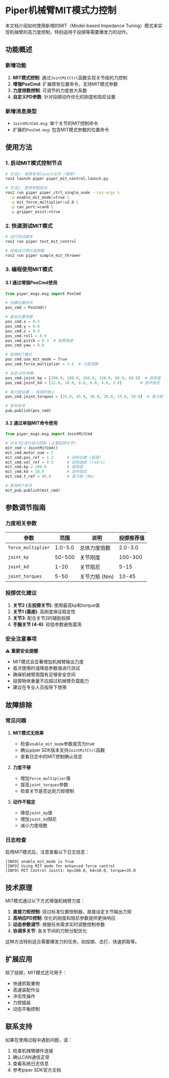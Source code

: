 # Piper机械臂MIT模式力控制

本文档介绍如何使用新增的MIT（Model-based Impedance Tuning）模式来实现机械臂的高力度控制，特别适用于投掷等需要爆发力的动作。

## 功能概述

### 新增功能
1. **MIT模式控制**: 通过`JointMitCtrl`函数实现关节级的力控制
2. **增强PosCmd**: 扩展原有位置命令，支持MIT模式参数
3. **力度倍数控制**: 可调节的力度放大系数
4. **自定义PD参数**: 针对投掷动作优化的刚度和阻尼设置

### 新增消息类型
- `JointMitCmd.msg`: 单个关节的MIT控制命令
- 扩展的`PosCmd.msg`: 包含MIT模式参数的位置命令

## 使用方法

### 1. 启动MIT模式控制节点

```bash
# 方法1: 使用专用launch文件 (推荐)
ros2 launch piper piper_mit_control.launch.py

# 方法2: 使用参数启动
ros2 run piper piper_ctrl_single_node --ros-args \
  -p enable_mit_mode:=true \
  -p mit_force_multiplier:=2.0 \
  -p can_port:=can0 \
  -p gripper_exist:=true
```

### 2. 快速测试MIT模式

```bash
# 运行测试脚本
ros2 run piper test_mit_control

# 或者运行简化投掷器
ros2 run piper simple_mit_thrower
```

### 3. 编程使用MIT模式

#### 3.1 通过增强PosCmd使用

```python
from piper_msgs.msg import PosCmd

# 创建位置命令
pos_cmd = PosCmd()

# 基本位置参数
pos_cmd.x = 0.3
pos_cmd.y = 0.0
pos_cmd.z = 0.4
pos_cmd.roll = 0.0
pos_cmd.pitch = 0.3  # 投掷角度
pos_cmd.yaw = 0.0

# 启用MIT模式
pos_cmd.use_mit_mode = True
pos_cmd.force_multiplier = 2.5  # 力度倍数

# 自定义PD参数
pos_cmd.joint_kp = [200.0, 180.0, 160.0, 120.0, 80.0, 60.0]  # 高刚度
pos_cmd.joint_kd = [12.0, 10.0, 8.0, 6.0, 4.0, 3.0]        # 适中阻尼

# 高力矩设置 - 投掷的核心
pos_cmd.joint_torques = [35.0, 45.0, 30.0, 20.0, 15.0, 10.0]  # 高力矩

# 发布命令
pub.publish(pos_cmd)
```

#### 3.2 通过单独MIT命令使用

```python
from piper_msgs.msg import JointMitCmd

# 对关节2进行高力控制 (主要投掷关节)
mit_cmd = JointMitCmd()
mit_cmd.motor_num = 2
mit_cmd.pos_ref = 1.2      # 目标位置 (弧度)
mit_cmd.vel_ref = 0.5      # 目标速度 (rad/s)
mit_cmd.kp = 200.0         # 高刚度
mit_cmd.kd = 10.0          # 适中阻尼
mit_cmd.t_ref = 45.0       # 高力矩 (Nm)

# 发布MIT命令
mit_pub.publish(mit_cmd)
```

## 参数调节指南

### 力度相关参数

| 参数 | 范围 | 说明 | 投掷推荐值 |
|------|------|------|------------|
| `force_multiplier` | 1.0-5.0 | 总体力度倍数 | 2.0-3.0 |
| `joint_kp` | 50-500 | 关节刚度 | 100-300 |
| `joint_kd` | 1-20 | 关节阻尼 | 5-15 |
| `joint_torques` | 5-50 | 关节力矩 (Nm) | 10-45 |

### 投掷优化建议

1. **关节2 (主投掷关节)**: 使用最高kp和torque值
2. **关节1 (基座)**: 高刚度保证稳定性
3. **关节3**: 配合关节2的辅助投掷
4. **手腕关节 (4-6)**: 较低参数避免震荡

### 安全注意事项

⚠️ **重要安全提醒**:
- MIT模式会显著增加机械臂输出力度
- 首次使用时请降低参数值进行测试
- 确保机械臂周围有足够安全空间
- 投掷物体重量不应超过机械臂负载能力
- 建议在专业人员指导下使用

## 故障排除

### 常见问题

1. **MIT模式无效果**
   - 检查`enable_mit_mode`参数是否为true
   - 确认piper SDK版本支持`JointMitCtrl`函数
   - 查看日志中的MIT控制确认信息

2. **力度不够**
   - 增加`force_multiplier`值
   - 提高`joint_torques`参数
   - 检查关节是否达到力矩限制

3. **动作不稳定**
   - 降低`joint_kp`值
   - 增加`joint_kd`阻尼
   - 减小力度倍数

### 日志检查

启用MIT模式后，注意查看以下日志信息：
```
[INFO] enable_mit_mode is True
[INFO] Using MIT mode for enhanced force control
[INFO] MIT Control Joint1: kp=200.0, kd=10.0, torque=35.0
```

## 技术原理

MIT模式通过以下方式增强机械臂力度：

1. **直接力矩控制**: 绕过标准位置控制器，直接设定关节输出力矩
2. **高响应PD控制**: 优化的刚度和阻尼参数提供更快响应
3. **动态参数调节**: 根据任务需求实时调整控制参数
4. **协调多关节**: 各关节间的力矩分配优化

这种方法特别适合需要爆发力的任务，如投掷、击打、快速抓取等。

## 扩展应用

除了投掷，MIT模式还可用于：
- 快速抓取重物
- 高速装配作业  
- 冲击性操作
- 力控插装
- 动态平衡控制

## 联系支持

如果在使用过程中遇到问题，请：
1. 检查机械臂硬件连接
2. 确认CAN通信正常
3. 查看系统日志信息
4. 参考piper SDK官方文档
